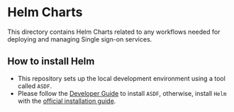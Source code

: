 # Helm Charts

This directory contains Helm Charts related to any workflows needed for deploying and managing Single sign-on services.

## How to install Helm

- This repository sets up the local development environment using a tool called `ASDF`.
- Please follow the [Developer Guide](../docs/developer-guide.md) to install `ASDF`, otherwise,
  install `Helm` with the [official installation guide](https://helm.sh/docs/intro/install/).
